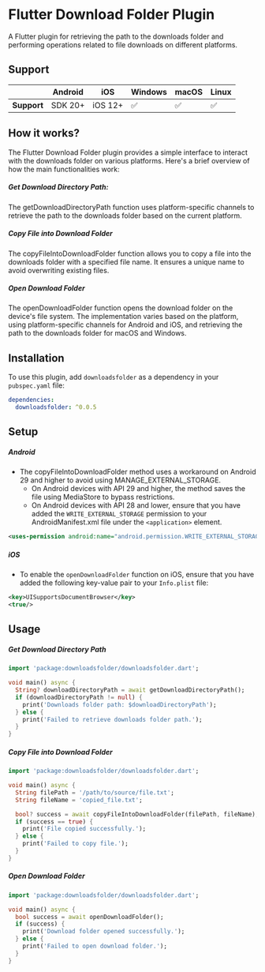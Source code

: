 # Flutter Download Folder Plugin

A Flutter plugin for retrieving the path to the downloads folder and performing operations related to file downloads on different platforms.

## Support
|             | Android | iOS     | Windows |  macOS  |  Linux  |
|-------------|---------|---------|---------|---------|---------| 
| **Support** | SDK 20+ | iOS 12+ |   ✅   |    ✅   |   ✅   |

## How it works?
The Flutter Download Folder plugin provides a simple interface to interact with the downloads folder on various platforms. Here's a brief overview of how the main functionalities work:

##### Get Download Directory Path:
The getDownloadDirectoryPath function uses platform-specific channels to retrieve the path to the downloads folder based on the current platform.
##### Copy File into Download Folder 
The copyFileIntoDownloadFolder function allows you to copy a file into the downloads folder with a specified file name. It ensures a unique name to avoid overwriting existing files.
##### Open Download Folder 
The openDownloadFolder function opens the download folder on the device's file system. The implementation varies based on the platform, using platform-specific channels for Android and iOS, and retrieving the path to the downloads folder for macOS and Windows.


## Installation

To use this plugin, add `downloadsfolder` as a dependency in your `pubspec.yaml` file:

```yaml
dependencies:
  downloadsfolder: ^0.0.5
```  

## Setup
##### Android
* The copyFileIntoDownloadFolder method uses a workaround on Android 29 and higher to avoid using MANAGE_EXTERNAL_STORAGE.
  * On Android devices with API 29 and higher, the method saves the file using MediaStore to bypass restrictions.
  * On Android devices with API 28 and lower, ensure that you have added the `WRITE_EXTERNAL_STORAGE` permission to your AndroidManifest.xml file under the `<application>` element.

```xml
<uses-permission android:name="android.permission.WRITE_EXTERNAL_STORAGE" android:maxSdkVersion="28"/>
```

##### iOS
* To enable the `openDownloadFolder` function on iOS, ensure that you have added the following key-value pair to your `Info.plist` file:
```xml
<key>UISupportsDocumentBrowser</key>  
<true/>
```
## Usage

##### Get Download Directory Path

```dart
import 'package:downloadsfolder/downloadsfolder.dart';

void main() async {
  String? downloadDirectoryPath = await getDownloadDirectoryPath();
  if (downloadDirectoryPath != null) {
    print('Downloads folder path: $downloadDirectoryPath');
  } else {
    print('Failed to retrieve downloads folder path.');
  }
}
 ```
 
##### Copy File into Download Folder
```dart
import 'package:downloadsfolder/downloadsfolder.dart';

void main() async {
  String filePath = '/path/to/source/file.txt';
  String fileName = 'copied_file.txt';

  bool? success = await copyFileIntoDownloadFolder(filePath, fileName);
  if (success == true) {
    print('File copied successfully.');
  } else {
    print('Failed to copy file.');
  }
}
 ```
 
##### Open Download Folder

```dart
import 'package:downloadsfolder/downloadsfolder.dart';

void main() async {
  bool success = await openDownloadFolder();
  if (success) {
    print('Download folder opened successfully.');
  } else {
    print('Failed to open download folder.');
  }
}
 ```






